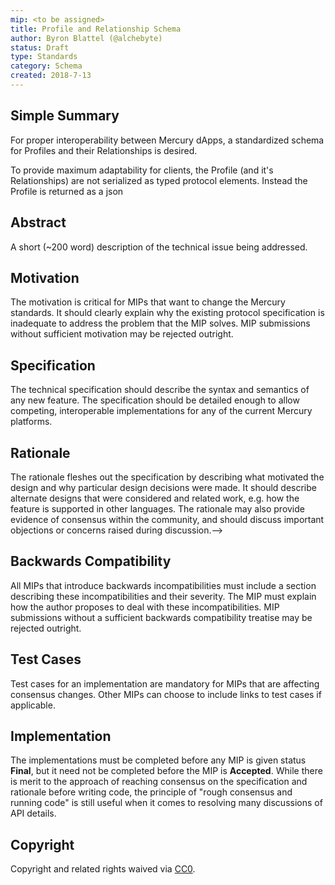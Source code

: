 ```yaml
---
mip: <to be assigned>
title: Profile and Relationship Schema
author: Byron Blattel (@alchebyte)
status: Draft
type: Standards
category: Schema
created: 2018-7-13
---
```

## Simple Summary
<!--"If you can't explain it simply, you don't understand it well enough." Provide a simplified and layman-accessible explanation of the MIP.-->
For proper interoperability between Mercury dApps, a standardized schema for Profiles and their Relationships is desired.

To provide maximum adaptability for clients, the Profile (and it's Relationships) are not serialized as typed protocol elements. Instead the Profile is returned as a json 

## Abstract
<!--A short (~200 word) description of the technical issue being addressed.-->
A short (~200 word) description of the technical issue being addressed.

## Motivation
<!--The motivation is critical for MIPs that want to change the Mercury standards. It should clearly explain why the existing specification is inadequate to address the problem that the MIP solves. MIP submissions without sufficient motivation may be rejected outright.-->
The motivation is critical for MIPs that want to change the Mercury standards. It should clearly explain why the existing protocol specification is inadequate to address the problem that the MIP solves. MIP submissions without sufficient motivation may be rejected outright.

## Specification
<!--The technical specification should describe the syntax and semantics of any new feature. The specification should be detailed enough to allow competing, interoperable implementations for any of the current Mercury platforms ().-->
The technical specification should describe the syntax and semantics of any new feature. The specification should be detailed enough to allow competing, interoperable implementations for any of the current Mercury platforms.

## Rationale
<!--The rationale fleshes out the specification by describing what motivated the design and why particular design decisions were made. It should describe alternate designs that were considered and related work, e.g. how the feature is supported in other languages. The rationale may also provide evidence of consensus within the community, and should discuss important objections or concerns raised during discussion.-->
The rationale fleshes out the specification by describing what motivated the design and why particular design decisions were made. It should describe alternate designs that were considered and related work, e.g. how the feature is supported in other languages. The rationale may also provide evidence of consensus within the community, and should discuss important objections or concerns raised during discussion.-->

## Backwards Compatibility
<!--All MIPs that introduce backwards incompatibilities must include a section describing these incompatibilities and their severity. The MIP must explain how the author proposes to deal with these incompatibilities. MIP submissions without a sufficient backwards compatibility treatise may be rejected outright.-->
All MIPs that introduce backwards incompatibilities must include a section describing these incompatibilities and their severity. The MIP must explain how the author proposes to deal with these incompatibilities. MIP submissions without a sufficient backwards compatibility treatise may be rejected outright.

## Test Cases
<!--Test cases for an implementation are mandatory for MIPs that are affecting 'Standards' track changes. Other MIPs can choose to include links to test cases if applicable.-->
Test cases for an implementation are mandatory for MIPs that are affecting consensus changes. Other MIPs can choose to include links to test cases if applicable.

## Implementation
<!--The implementations must be completed before any MIP is given status "Final", but it need not be completed before the MIP is accepted. While there is merit to the approach of reaching consensus on the specification and rationale before writing code, the principle of "rough consensus and running code" is still useful when it comes to resolving many discussions of API details.-->
The implementations must be completed before any MIP is given status **Final**, but it need not be completed before the MIP is **Accepted**. While there is merit to the approach of reaching consensus on the specification and rationale before writing code, the principle of "rough consensus and running code" is still useful when it comes to resolving many discussions of API details.

## Copyright
Copyright and related rights waived via [CC0](https://creativecommons.org/publicdomain/zero/1.0/).